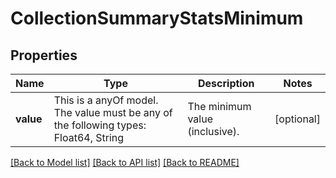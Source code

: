# CollectionSummaryStatsMinimum



## Properties
Name | Type | Description | Notes
------------ | ------------- | ------------- | -------------
**value** | This is a anyOf model. The value must be any of the following types: Float64, String | The minimum value (inclusive). | [optional] 





[[Back to Model list]](../README.md#models) [[Back to API list]](../README.md#api-endpoints) [[Back to README]](../README.md)


